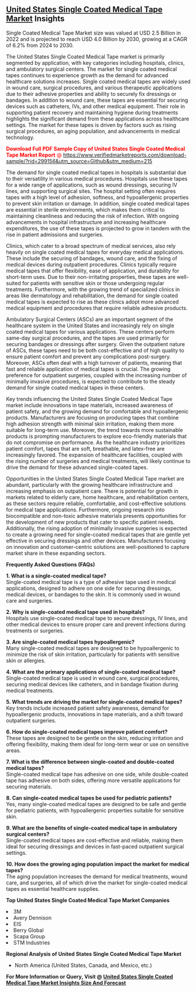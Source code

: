 <h2><a href="https://www.verifiedmarketreports.com/download-sample/?rid=299156&amp;utm_source=Github&amp;utm_medium=215" target="_blank">United States Single Coated Medical Tape Market</a> Insights</h2><p>Single Coated Medical Tape Market size was valued at USD 2.5 Billion in 2022 and is projected to reach USD 4.0 Billion by 2030, growing at a CAGR of 6.2% from 2024 to 2030.</p><p> <p>The United States Single Coated Medical Tape market is primarily segmented by application, with key categories including hospitals, clinics, and ambulatory surgical centers. The market for single coated medical tapes continues to experience growth as the demand for advanced healthcare solutions increases. Single coated medical tapes are widely used in wound care, surgical procedures, and various therapeutic applications due to their adhesive properties and ability to securely fix dressings or bandages. In addition to wound care, these tapes are essential for securing devices such as catheters, IVs, and other medical equipment. Their role in supporting patient recovery and maintaining hygiene during treatments highlights the significant demand from these applications across healthcare settings. The market for these tapes is driven by factors such as rising surgical procedures, an aging population, and advancements in medical technology. <p><span class=""><span style="color: #ff0000;"><strong>Download Full PDF Sample Copy of United States Single Coated Medical Tape Market Report</strong> @ </span><a href="https://www.verifiedmarketreports.com/download-sample/?rid=299156&amp;utm_source=Github&amp;utm_medium=215" target="_blank">https://www.verifiedmarketreports.com/download-sample/?rid=299156&amp;utm_source=Github&amp;utm_medium=215</a></span></p></p> <p>The demand for single coated medical tapes in hospitals is substantial due to their versatility in various medical procedures. Hospitals use these tapes for a wide range of applications, such as wound dressings, securing IV lines, and supporting surgical sites. The hospital setting often requires tapes with a high level of adhesion, softness, and hypoallergenic properties to prevent skin irritation or damage. In addition, single coated medical tapes are essential in sterile environments, which makes them critical to maintaining cleanliness and reducing the risk of infection. With ongoing advancements in hospital infrastructure and increasing healthcare expenditures, the use of these tapes is projected to grow in tandem with the rise in patient admissions and surgeries. <p>Clinics, which cater to a broad spectrum of medical services, also rely heavily on single coated medical tapes for everyday medical applications. These include the securing of bandages, wound care, and the fixing of medical devices during outpatient procedures. Clinics typically require medical tapes that offer flexibility, ease of application, and durability for short-term uses. Due to their non-irritating properties, these tapes are well-suited for patients with sensitive skin or those undergoing regular treatments. Furthermore, with the growing trend of specialized clinics in areas like dermatology and rehabilitation, the demand for single coated medical tapes is expected to rise as these clinics adopt more advanced medical equipment and procedures that require reliable adhesive products. <p>Ambulatory Surgical Centers (ASCs) are an important segment of the healthcare system in the United States and increasingly rely on single coated medical tapes for various applications. These centers perform same-day surgical procedures, and the tapes are used primarily for securing bandages or dressings after surgery. Given the outpatient nature of ASCs, these tapes need to be both cost-effective and of high quality to ensure patient comfort and prevent any complications post-surgery. Moreover, ASCs often deal with a high turnover of patients, meaning that fast and reliable application of medical tapes is crucial. The growing preference for outpatient surgeries, coupled with the increasing number of minimally invasive procedures, is expected to contribute to the steady demand for single coated medical tapes in these centers. <p>Key trends influencing the United States Single Coated Medical Tape market include innovations in tape materials, increased awareness of patient safety, and the growing demand for comfortable and hypoallergenic products. Manufacturers are focusing on producing tapes that combine high adhesion strength with minimal skin irritation, making them more suitable for long-term use. Moreover, the trend towards more sustainable products is prompting manufacturers to explore eco-friendly materials that do not compromise on performance. As the healthcare industry prioritizes patient comfort, tapes that are soft, breathable, and latex-free are increasingly favored. The expansion of healthcare facilities, coupled with the rising number of surgeries and medical treatments, will likely continue to drive the demand for these advanced single-coated tapes. <p>Opportunities in the United States Single Coated Medical Tape market are abundant, particularly with the growing healthcare infrastructure and increasing emphasis on outpatient care. There is potential for growth in markets related to elderly care, home healthcare, and rehabilitation centers, as these sectors require reliable, comfortable, and cost-effective solutions for medical tape applications. Furthermore, ongoing research into biocompatible and non-toxic adhesive materials presents opportunities for the development of new products that cater to specific patient needs. Additionally, the rising adoption of minimally invasive surgeries is expected to create a growing need for single-coated medical tapes that are gentle yet effective in securing dressings and other devices. Manufacturers focusing on innovation and customer-centric solutions are well-positioned to capture market share in these expanding sectors. <p><strong>Frequently Asked Questions (FAQs)</strong></p> <p><strong>1. What is a single-coated medical tape?</strong><br>Single-coated medical tape is a type of adhesive tape used in medical applications, designed to adhere on one side for securing dressings, medical devices, or bandages to the skin. It is commonly used in wound care and surgeries.</p> <p><strong>2. Why is single-coated medical tape used in hospitals?</strong><br>Hospitals use single-coated medical tape to secure dressings, IV lines, and other medical devices to ensure proper care and prevent infections during treatments or surgeries.</p> <p><strong>3. Are single-coated medical tapes hypoallergenic?</strong><br>Many single-coated medical tapes are designed to be hypoallergenic to minimize the risk of skin irritation, particularly for patients with sensitive skin or allergies.</p> <p><strong>4. What are the primary applications of single-coated medical tape?</strong><br>Single-coated medical tape is used in wound care, surgical procedures, securing medical devices like catheters, and in bandage fixation during medical treatments.</p> <p><strong>5. What trends are driving the market for single-coated medical tapes?</strong><br>Key trends include increased patient safety awareness, demand for hypoallergenic products, innovations in tape materials, and a shift toward outpatient surgeries.</p> <p><strong>6. How do single-coated medical tapes improve patient comfort?</strong><br>These tapes are designed to be gentle on the skin, reducing irritation and offering flexibility, making them ideal for long-term wear or use on sensitive areas.</p> <p><strong>7. What is the difference between single-coated and double-coated medical tapes?</strong><br>Single-coated medical tape has adhesive on one side, while double-coated tape has adhesive on both sides, offering more versatile applications for securing materials.</p> <p><strong>8. Can single-coated medical tapes be used for pediatric patients?</strong><br>Yes, many single-coated medical tapes are designed to be safe and gentle for pediatric patients, with hypoallergenic properties suitable for sensitive skin.</p> <p><strong>9. What are the benefits of single-coated medical tape in ambulatory surgical centers?</strong><br>Single-coated medical tapes are cost-effective and reliable, making them ideal for securing dressings and devices in fast-paced outpatient surgical settings.</p> <p><strong>10. How does the growing aging population impact the market for medical tapes?</strong><br>The aging population increases the demand for medical treatments, wound care, and surgeries, all of which drive the market for single-coated medical tapes as essential healthcare supplies.</p> </p><p><strong>Top United States Single Coated Medical Tape Market Companies</strong></p><div data-test-id=""><p><li>3M</li><li> Avery Dennison</li><li> EIS</li><li> Berry Global</li><li> Scapa Group</li><li> STM Industries</li></p><div><strong>Regional Analysis of&nbsp;United States Single Coated Medical Tape Market</strong></div><ul><li dir="ltr"><p dir="ltr">North America&nbsp;(United States, Canada, and Mexico, etc.)</p></li></ul><p><strong>For More Information or Query, Visit @&nbsp;</strong><strong><a href="https://www.verifiedmarketreports.com/product/single-coated-medical-tape-market/?utm_source=Github&amp;utm_medium=215" target="_blank">United States Single Coated Medical Tape Market Insights Size And Forecast</a></strong></p></div>

